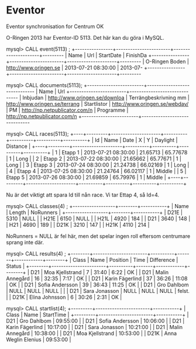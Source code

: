 Eventor
=======

Eventor synchronisation for Centrum OK


O-Ringen 2013 har Eventor-ID 5113. Det här kan du göra i MySQL.

mysql> CALL event(5113) ;
+----------------+-----------------------+---------------------+---------
| Name           | Url                   | StartDate           | FinishDa
 +----------------+-----------------------+---------------------+---------
| O-Ringen Boden | http://www.oringen.se | 2013-07-21 08:30:00 | 2013-07-
 +----------------+-----------------------+---------------------+---------

mysql> CALL documents(5113);
+------------------------+------------------------------
| Name                   | Url
+------------------------+------------------------------
| Inbjudan               | http://www.oringen.se/downloa
| Terrängbeskrivning mm  | http://www.oringen.se/terrang
| Startlistor            | http://www.oringen.se/webdav/
| PM                     | http://np.netpublicator.com/n
| Programme              | http://np.netpublicator.com/n
+------------------------+------------------------------

mysql> CALL races(5113);
+----+---------+---------------------+----------+----------+----------+----------+
| Id | Name    | Date                | X        | Y        | Daylight | Distance |
+----+---------+---------------------+----------+----------+----------+----------+
|  1 | Etapp 1 | 2013-07-21 08:30:00 | 21.65713 | 65.77678 |        1 | Long     |
|  2 | Etapp 2 | 2013-07-22 08:30:00 | 21.65662 | 65.77671 |        1 | Long     |
|  3 | Etapp 3 | 2013-07-24 08:30:00 | 21.24738 | 66.02169 |        1 | Long     |
|  4 | Etapp 4 | 2013-07-25 08:30:00 | 21.24764 | 66.02117 |        1 | Middle   |
|  5 | Etapp 5 | 2013-07-26 08:30:00 | 21.69859 | 65.79976 |        1 | Middle   |
+----+---------+---------------------+----------+----------+----------+----------+

Nu är det viktigt att spara Id till nån race. Vi tar Ettap 4, så Id=4.

mysql> CALL classes(4) ;
+------------------+--------+-----------+
| Name             | Length | NoRunners |
 +------------------+--------+-----------+
| D21E             |   5310 |      NULL |
| H21E             |   6150 |      NULL |
| H21L             |   4920 |       184 |
| D21              |   3640 |       148 |
| H21              |   4690 |       189 |
| D21K             |   3210 |       147 |
| H21K             |   4110 |       214 |

NoRunners = NULL är fel här, men det spelar ingen roll eftersom centrumare sprang inte där.

mysql> CALL results(4) ;
+--------+-----------------------+----------+-------+------------+--------+
| Class  | Name                  | Position | Time  | Difference | Status |
 +--------+-----------------------+----------+-------+------------+--------+
| D21    | Moa Kjellstrand       |        7 | 31:40 | 6:22       | OK     |
| D21    | Malin Annegård        |       16 | 32:35 | 7:17       | OK     |
| D21    | Karin Fägerlind       |       37 | 36:26 | 11:08      | OK     |
| D21    | Sofia Andersson       |       39 | 36:43 | 11:25      | OK     |
| D21    | Gro Dahlbom           |     NULL | NULL  | NULL       |        |
| D21    | Sara Jonasson         |     NULL | NULL  | NULL       | felst. |
| D21K   | Elina Johnsson        |        6 | 30:26 | 2:31       | OK     |

mysql> CALL startlist(4);
+---------+-----------------------+-----------+
| Class   | Name                  | StartTime |
+---------+-----------------------+-----------+
| D21     | Gro Dahlbom           | 09:55:00  |
| D21     | Sofia Andersson       | 10:06:00  |
| D21     | Karin Fägerlind       | 10:17:00  |
| D21     | Sara Jonasson         | 10:21:00  |
| D21     | Malin Annegård        | 10:38:00  |
| D21     | Moa Kjellstrand       | 10:53:00  |
| D21K    | Anna Weglin Elenius   | 09:53:00  |

